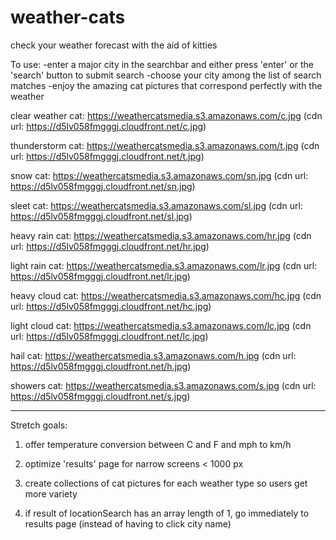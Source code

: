 # weather-cats
check your weather forecast with the aid of kitties

To use:
-enter a major city in the searchbar and either press 'enter' or the 'search' button to submit search
-choose your city among the list of search matches
-enjoy the amazing cat pictures that correspond perfectly with the weather

clear weather cat:
https://weathercatsmedia.s3.amazonaws.com/c.jpg
(cdn url: https://d5lv058fmgggj.cloudfront.net/c.jpg)

thunderstorm cat:
https://weathercatsmedia.s3.amazonaws.com/t.jpg
(cdn url: https://d5lv058fmgggj.cloudfront.net/t.jpg)

snow cat:
https://weathercatsmedia.s3.amazonaws.com/sn.jpg
(cdn url: https://d5lv058fmgggj.cloudfront.net/sn.jpg)

sleet cat:
https://weathercatsmedia.s3.amazonaws.com/sl.jpg
(cdn url: https://d5lv058fmgggj.cloudfront.net/sl.jpg)

heavy rain cat:
https://weathercatsmedia.s3.amazonaws.com/hr.jpg
(cdn url: https://d5lv058fmgggj.cloudfront.net/hr.jpg)

light rain cat:
https://weathercatsmedia.s3.amazonaws.com/lr.jpg
(cdn url: https://d5lv058fmgggj.cloudfront.net/lr.jpg)

heavy cloud cat:
https://weathercatsmedia.s3.amazonaws.com/hc.jpg
(cdn url: https://d5lv058fmgggj.cloudfront.net/hc.jpg)

light cloud cat:
https://weathercatsmedia.s3.amazonaws.com/lc.jpg
(cdn url: https://d5lv058fmgggj.cloudfront.net/lc.jpg)

hail cat:
https://weathercatsmedia.s3.amazonaws.com/h.jpg
(cdn url: https://d5lv058fmgggj.cloudfront.net/h.jpg)

showers cat:
https://weathercatsmedia.s3.amazonaws.com/s.jpg
(cdn url: https://d5lv058fmgggj.cloudfront.net/s.jpg)


**************
Stretch goals:

1. offer temperature conversion between C and F and mph to km/h

2. optimize 'results' page for narrow screens < 1000 px

3. create collections of cat pictures for each weather type so users get more variety

4. if result of locationSearch has an array length of 1, go immediately to results page (instead of having to click city name)

